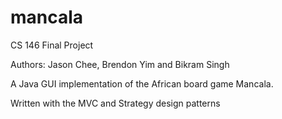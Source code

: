 # mancala

CS 146 Final Project

Authors: Jason Chee, Brendon Yim and Bikram Singh



A Java GUI implementation of the African board game Mancala.

Written with the MVC and Strategy design patterns
